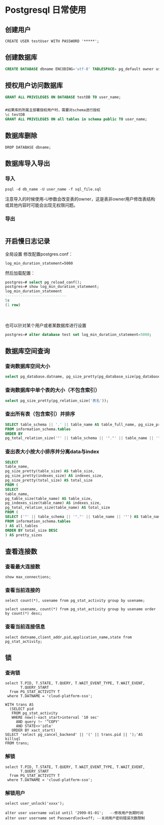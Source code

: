 # Postgresql 日常使用

## 创建用户

```
CREATE USER testUser WITH PASSWORD '*****';
```

## 创建数据库

```sql
CREATE DATABASE dbname ENCODING='utf-8' TABLESPACE= pg_default owner user_name;
```



## 授权用户访问数据库

```sql
GRANT ALL PRIVILEGES ON DATABASE testDB TO user_name;


#如果库的所属主部署授权用户时，需要对schema进行授权
\c testDB
GRANT ALL PRIVILEGES ON all tables in schema public TO user_name;
```



## 数据库删除

```
DROP DATABASE dbname;
```



## 数据库导入导出

### 导入

```shell
psql -d db_name -U user_name -f sql_file.sql
```

注意导入的时候使用-U参数会改变表的owner，这是表非owner用户修改表结构或其他内容时可能会出现无权限问题。

### 导出

```sql

```





## 开启慢日志记录

全局设置
修改配置postgres.conf：

```shell
log_min_duration_statement=5000
```

然后加载配置：

```sql
postgres=# select pg_reload_conf();
postgres=# show log_min_duration_statement;
log_min_duration_statement
----------------------------
5s
(1 row)
```

　　

也可以针对某个用户或者某数据库进行设置

```sql
postgres=# alter database test set log_min_duration_statement=5000;
```



## 数据库空间查询

### 查询数据库空间大小

```sql
select pg_database.datname, pg_size_pretty(pg_database_size(pg_database.datname)) AS size from pg_database;
```

### 查询数据库中单个表的大小（不包含索引）

```sql
select pg_size_pretty(pg_relation_size('表名'));
```

### 查出所有表（包含索引）并排序

```sql
SELECT table_schema || '.' || table_name AS table_full_name, pg_size_pretty(pg_total_relation_size('"' || table_schema || '"."' || table_name || '"')) AS size
FROM information_schema.tables
ORDER BY
pg_total_relation_size('"' || table_schema || '"."' || table_name || '"') DESC limit 20
```

### 查出表大小按大小排序并分离data与index

```sql
SELECT
table_name,
pg_size_pretty(table_size) AS table_size,
pg_size_pretty(indexes_size) AS indexes_size,
pg_size_pretty(total_size) AS total_size
FROM (
SELECT
table_name,
pg_table_size(table_name) AS table_size,
pg_indexes_size(table_name) AS indexes_size,
pg_total_relation_size(table_name) AS total_size
FROM (
SELECT ('"' || table_schema || '"."' || table_name || '"') AS table_name
FROM information_schema.tables
) AS all_tables
ORDER BY total_size DESC
) AS pretty_sizes
```



## 查看连接数

### 查看最大连接数

```
show max_connections;
```



### 查看当前连接的

```shell
select count(*), usename from pg_stat_activity group by usename;

select usename, count(*) from pg_stat_activity group by usename order by count(*) desc;

```

### 查看当前连接信息

```
select datname,client_addr,pid,application_name,state from pg_stat_activity;
```



## 锁

### 查询锁



```
select T.PID, T.STATE, T.QUERY, T.WAIT_EVENT_TYPE, T.WAIT_EVENT,
       T.QUERY_START
  from PG_STAT_ACTIVITY T
 where T.DATNAME = 'cloud-platform-sso';
```



```
WITH trans AS
  (SELECT pid
   FROM pg_stat_activity
   WHERE now()-xact_start>interval '10 sec'
     AND query !~ '^COPY'
     AND STATE<>'idle'
   ORDER BY xact_start)
SELECT 'select pg_cancel_backend' || '(' || trans.pid || ');'AS killsql
FROM trans;
```





### 解锁

```
select T.PID, T.STATE, T.QUERY, T.WAIT_EVENT_TYPE, T.WAIT_EVENT,
       T.QUERY_START
  from PG_STAT_ACTIVITY T
 where T.DATNAME = 'cloud-platform-sso';
```



### 解锁用户

```
select user_unlock('xxxx');
```



```shell
alter user username valid until '2999-01-01';   --修改用户到期时间
alter user username set Passwordlock=off; --关闭用户密码错误次数限制
```


